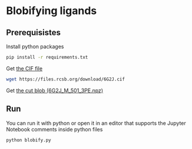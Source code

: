 # Blobifying ligands
## Prerequisistes
Install python packages
```sh
pip install -r requirements.txt
```

Get [the CIF file](https://www.rcsb.org/structure/6G2J)
```sh
wget https://files.rcsb.org/download/6G2J.cif
```

Get [the cut blob (6G2J_M_501_3PE.npz)](https://drive.google.com/file/d/1SaPA1f6Z4dO19KnEVuZTONCEQJGgi5S1/view?usp=sharing)

## Run
You can run it with python or open it in an editor that supports the Jupyter Notebook comments inside python files
```sh
python blobify.py
```
